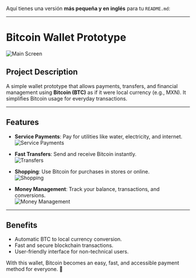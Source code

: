 Aquí tienes una versión **más pequeña y en inglés** para tu `README.md`:

---

# **Bitcoin Wallet Prototype**

![Main Screen](Images/imagen1.png)

## **Project Description**

A simple wallet prototype that allows payments, transfers, and financial management using **Bitcoin (BTC)** as if it were local currency (e.g., MXN). It simplifies Bitcoin usage for everyday transactions.

---

## **Features**

- **Service Payments**: Pay for utilities like water, electricity, and internet.  
  ![Service Payments](Images/imagen2.png)  

- **Fast Transfers**: Send and receive Bitcoin instantly.  
  ![Transfers](Images/imagen3.png)  

- **Shopping**: Use Bitcoin for purchases in stores or online.  
  ![Shopping](Images/imagen4.png)  

- **Money Management**: Track your balance, transactions, and conversions.  
  ![Money Management](Images/imagen5.png)  

---

## **Benefits**

- Automatic BTC to local currency conversion.  
- Fast and secure blockchain transactions.  
- User-friendly interface for non-technical users.



With this wallet, Bitcoin becomes an easy, fast, and accessible payment method for everyone. 🚀
